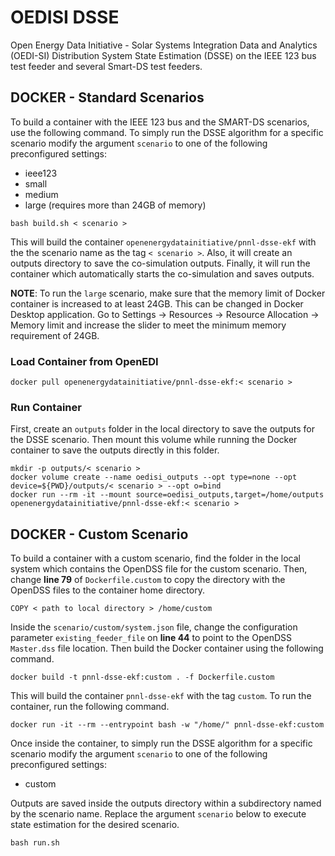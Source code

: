 # OEDISI DSSE
Open Energy Data Initiative - Solar Systems Integration Data and Analytics (OEDI-SI) Distribution System State Estimation (DSSE) on the IEEE 123 bus test feeder and several Smart-DS test feeders.

## DOCKER - Standard Scenarios
To build a container with the IEEE 123 bus and the SMART-DS scenarios, use the following command. To simply run the DSSE algorithm for a specific scenario modify the argument `scenario` to one of the following preconfigured settings: 
- ieee123 
- small 
- medium 
- large (requires more than 24GB of memory)
```shell
bash build.sh < scenario >
```
This will build the container `openenergydatainitiative/pnnl-dsse-ekf` with the the scenario name as the tag `< scenario >`. Also, it will create an outputs directory to save the co-simulation outputs. Finally, it will run the container which automatically starts the co-simulation and saves outputs.

**NOTE**: To run the `large` scenario, make sure that the memory limit of Docker container is increased to at least 24GB. This can be changed in Docker Desktop application. Go to Settings -> Resources -> Resource Allocation -> Memory limit and increase the slider to meet the minimum memory requirement of 24GB. 

### Load Container from OpenEDI
```shell
docker pull openenergydatainitiative/pnnl-dsse-ekf:< scenario >
```
### Run Container
First, create an `outputs` folder in the local directory to save the outputs for the DSSE scenario. Then mount this volume while running the Docker container to save the outputs directly in this folder.
```shell
mkdir -p outputs/< scenario >
docker volume create --name oedisi_outputs --opt type=none --opt device=${PWD}/outputs/< scenario > --opt o=bind
docker run --rm -it --mount source=oedisi_outputs,target=/home/outputs openenergydatainitiative/pnnl-dsse-ekf:< scenario >
```

## DOCKER - Custom Scenario
To build a container with a custom scenario, find the folder in the local system which contains the OpenDSS file for the custom scenario. Then, change **line 79** of `Dockerfile.custom` to copy the directory with the OpenDSS files to the container home directory.
```shell
COPY < path to local directory > /home/custom
```
Inside the `scenario/custom/system.json` file, change the configuration parameter `existing_feeder_file` on **line 44** to point to the OpenDSS `Master.dss` file location. Then build the Docker container using the following command. 
```shell
docker build -t pnnl-dsse-ekf:custom . -f Dockerfile.custom
```
This will build the container `pnnl-dsse-ekf` with the tag `custom`. To run the container, run the following command.
```shell
docker run -it --rm --entrypoint bash -w "/home/" pnnl-dsse-ekf:custom
```
Once inside the container, to simply run the DSSE algorithm for a specific scenario modify the argument `scenario` to one of the following preconfigured settings: 
- custom

Outputs are saved inside the outputs directory within a subdirectory named by the scenario name. Replace the argument `scenario` below to execute state estimation for the desired scenario.
```shell
bash run.sh
```
